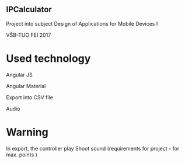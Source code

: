 ## IPCalculator

Project into subject Design of Applications for Mobile Devices I

VŠB-TUO FEI 2017

# Used technology

Angular JS

Angular Material

Export into CSV file

Audio

# Warning

In export, the controller play Shoot sound (requirements for project - for max. points )